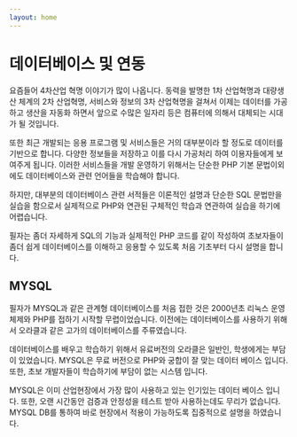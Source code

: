 ```yaml
---
layout: home
---
```

# 데이터베이스 및 연동
요즘들어 4차산업 혁명 이야기가 많이 나옵니다. 동력을 발명한 1차 산업혁명과 대량생산 체계의 2차 산업혁명, 서비스와 정보의 3차 산업혁명을 걸쳐서 이제는 데이터를 가공하고 생산을 자동화 하면서 앞으로 수많은 일자리 등은 컴퓨터에 의해서 대체되는 시대가 될 것입니다.  

또한 최근 개발되는 응용 프로그램 및 서비스들은 거의 대부분이라 할 정도로 데이터를 기반으로 합니다. 다양한 정보들을 저장하고 이를 다시 가공처리 하여 이용자들에게 보여주게 됩니다. 이러한 서비스들을 개발 운영하기 위해서는 단순한 PHP 기본 문법이외에도 데이터베이스와 관련 언어들을 학습해야 합니다.  

하지만, 대부분의 데이터베이스 관련 서적들은 이론적인 설명과 단순한 SQL 문법만을 실습을 함으로서 실제적으로 PHP와 연관된 구체적인 학습과 연관하여 실습을 하기에 어렵습니다.  

필자는 좀더 자세하게 SQL의 기능과 실제적인 PHP 코드를 같이 작성하여 초보자들이 좀더 쉽게 데이터베이스를 이해하고 응용할 수 있도록 처음 기초부터 다시 설명을 합니다.  

## MYSQL
필자가 MYSQL과 같은 관계형 데이터베이스를 처음 접한 것은 2000년초 리눅스 운영체제와 PHP를 접하기 시작할 무렵이었습니다. 이전에는 데이터베이스를 사용하기 위해서 오라클과 같은 고가의 데이터베이스를 주류였습니다.  

데이터베이스를 배우고 학습하기 위해서 유료버전의 오라클은 일반인, 학생에게는 부담이 있었습니다. MYSQL은 무료 버전으로 PHP와 궁합이 잘 맞는 데이터 베이스 입니다. 또한, 초보 개발자들이 학습하기에 부담이 없는 시스템 입니다.  

MYSQL은 이미 산업현장에서 가장 많이 사용하고 있는 인기있는 데이터 베이스 입니다. 또한, 오랜 시간동안 검증과 안정성을 테스트 받아 사용하는데도 무리가 없습니다. MYSQL DB를 통하여 바로 현장에서 적용이 가능하도록 집중적으로 설명을 하였습니다.  

<br><br>